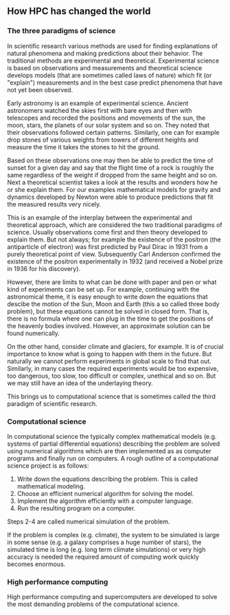 ## How HPC has changed the world

### The three paradigms of science

In scientific research various methods are used for finding explanations of natural phenomena and making predictions about their behavior. The traditional methods are experimental and theoretical. Experimental science is based on observations and measurements and theoretical science develops models (that are sometimes called laws of nature) which fit (or "explain") measurements and in the best case predict phenomena that have not yet been observed.

Early astronomy is an example of experimental science. Ancient astronomers watched the skies first with bare eyes and then with telescopes and recorded the positions and 
movements of the sun, the moon, stars, the planets of our solar system and so on. They noted that their observations followed certain patterns. Similarly, one can for 
example drop stones of various weights from towers of different heights and measure the time it takes the stones to hit the ground.

Based on these observations one may then be able to predict the time of sunset for a given day and say that the flight time of a rock is roughly the same regardless of the weight if dropped from the same height and so on. Next a theoretical scientist takes a look at the results and wonders how he or she explain them. For our examples mathematical models for gravity and dynamics developed by Newton were able to produce predictions that fit the measured results very nicely.

This is an example of the interplay between the experimental and theoretical approach, which are considered the two traditional paradigms of science. Usually observations come first and then theory developed to explain them. But not always; for example the existence of the positron (the antiparticle of electron) was first predicted by Paul Dirac in 1931 from a purely theoretical point of view. Subsequently Carl Anderson confirmed the existence of the positron experimentally in 1932 (and received a Nobel prize in 1936 for his discovery).

However, there are limits to what can be done with paper and pen or what kind of experiments can be set up. For example, continuing with the astronomical theme, it is 
easy enough to write down the equations that descibe the motion of the Sun, Moon and Earth (this a so called three body problem), but these equations cannot be solved in closed form. That is, there is no formula where one can plug in the time to get the positions of the heavenly bodies involved. However, an approximate solution can be found numerically.

On the other hand, consider climate and glaciers, for example. It is of crucial importance to know what is going to happen with them in the future. But naturally we cannot perform experiments in global scale to find that out. Similarly, in many cases the required experiments would be too expensive, too dangerous, too slow, too difficult or complex, unethical and so on. But we may still have an idea of the underlaying theory.

This brings us to computational science that is sometimes called the third paradigm of scientific research. 

### Computational science

In computational science the typically complex mathematical 
models (e.g. systems of partial differential equations) describing the problem are solved using numerical algorithms which are then implemented as as computer programs and finally run on computers. A rough outline of a computational science project is as follows:
1) Write down the equations describing the problem. This is called mathematical modeling.
2) Choose an efficient numerical algorithm for solving the model.
3) Implement the algorithm efficiently with a computer language. 
4) Run the resulting program on a computer.

Steps 2-4 are called numerical simulation of the problem.

If the problem is complex (e.g. climate), the system to be simulated is large in some sense (e.g. a galaxy comprises a huge number of stars), the simulated time is long (e.g. long term climate simulations) or very high accuracy is needed the required amount of computing work quickly becomes enormous. 

### High performance computing

High performance computing and supercomputers are developed to solve the most demanding problems of the computational science.


